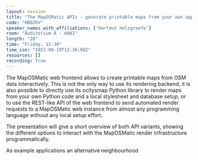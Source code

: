 ```yaml
---
layout: session
title: "The MapOSMatic APIs - generate printable maps from your own application"
code: "HBBZKV"
speaker_names_with_affiliations: ['Hartmut Holzgraefe']
room: "Auditorium A - A001"
length: "20"
time: "Friday, 12:30"
time_iso: "2022-08-19T12:30:00Z"
resources: []
recording: True
---
```

The MapOSMatic web frontend allows to create printable maps from OSM
data interactively. This is not the only way to use its rendering
backend, it is also possible to directly use its ocitysmap Python
library to render maps from your own Python code and a local
stylesheet and database setup, or to use the REST-like API of the web
frontend to send automated render requests to a MapOSMatic web
instance from almost any programming language without any local setup
effort.

The presentation will give a short overview of both API variants,
showing the different options to interact with the MapOSMatic render
infrastructure programmatically.

As example applications an alternative neighbourhood
